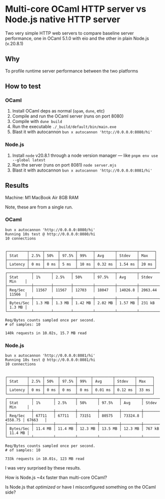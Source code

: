 # Multi-core OCaml HTTP server vs Node.js native HTTP server

Two very simple HTTP web servers to compare baseline server performance, one in OCaml 5.1.0 with eio and the other in plain Node.js (v.20.8.1)

## Why

To profile runtime server performance between the two platforms

## How to test

### OCaml

1. Install OCaml deps as normal (`opam`, `dune`, etc)
2. Compile and run the OCaml server (runs on port 8080)
3. Compile with `dune build`
4. Run the executable `./_build/default/bin/main.exe`
5. Blast it with autocannon `bun x autocannon 'http://0.0.0.0:8080/hi'`

### Node.js

1. Install `node` v20.8.1 through a node version manager — like `pnpm env use --global latest`
2. Run the server (runs on port 8081) `node server.mjs`
3. Blast it with autocannon `bun x autocannon 'http://0.0.0.0:8081/hi'`

## Results

Machine: M1 MacBook Air 8GB RAM

Note, these are from a single run.

### OCaml

```shell
bun x autocannon 'http://0.0.0.0:8080/hi'
Running 10s test @ http://0.0.0.0:8080/hi
10 connections


┌─────────┬──────┬──────┬───────┬───────┬─────────┬─────────┬───────┐
│ Stat    │ 2.5% │ 50%  │ 97.5% │ 99%   │ Avg     │ Stdev   │ Max   │
├─────────┼──────┼──────┼───────┼───────┼─────────┼─────────┼───────┤
│ Latency │ 0 ms │ 0 ms │ 5 ms  │ 10 ms │ 0.32 ms │ 1.54 ms │ 20 ms │
└─────────┴──────┴──────┴───────┴───────┴─────────┴─────────┴───────┘
┌───────────┬────────┬────────┬─────────┬─────────┬─────────┬─────────┬────────┐
│ Stat      │ 1%     │ 2.5%   │ 50%     │ 97.5%   │ Avg     │ Stdev   │ Min    │
├───────────┼────────┼────────┼─────────┼─────────┼─────────┼─────────┼────────┤
│ Req/Sec   │ 11567  │ 11567  │ 12703   │ 18047   │ 14026.8 │ 2063.44 │ 11566  │
├───────────┼────────┼────────┼─────────┼─────────┼─────────┼─────────┼────────┤
│ Bytes/Sec │ 1.3 MB │ 1.3 MB │ 1.42 MB │ 2.02 MB │ 1.57 MB │ 231 kB  │ 1.3 MB │
└───────────┴────────┴────────┴─────────┴─────────┴─────────┴─────────┴────────┘

Req/Bytes counts sampled once per second.
# of samples: 10

140k requests in 10.02s, 15.7 MB read
```

### Node.js

```shell
bun x autocannon 'http://0.0.0.0:8081/hi'
Running 10s test @ http://0.0.0.0:8081/hi
10 connections


┌─────────┬──────┬──────┬───────┬──────┬─────────┬─────────┬───────┐
│ Stat    │ 2.5% │ 50%  │ 97.5% │ 99%  │ Avg     │ Stdev   │ Max   │
├─────────┼──────┼──────┼───────┼──────┼─────────┼─────────┼───────┤
│ Latency │ 0 ms │ 0 ms │ 0 ms  │ 0 ms │ 0.01 ms │ 0.12 ms │ 33 ms │
└─────────┴──────┴──────┴───────┴──────┴─────────┴─────────┴───────┘
┌───────────┬─────────┬─────────┬─────────┬─────────┬─────────┬─────────┬─────────┐
│ Stat      │ 1%      │ 2.5%    │ 50%     │ 97.5%   │ Avg     │ Stdev   │ Min     │
├───────────┼─────────┼─────────┼─────────┼─────────┼─────────┼─────────┼─────────┤
│ Req/Sec   │ 67711   │ 67711   │ 73151   │ 80575   │ 73324.8 │ 4558.75 │ 67663   │
├───────────┼─────────┼─────────┼─────────┼─────────┼─────────┼─────────┼─────────┤
│ Bytes/Sec │ 11.4 MB │ 11.4 MB │ 12.3 MB │ 13.5 MB │ 12.3 MB │ 767 kB  │ 11.4 MB │
└───────────┴─────────┴─────────┴─────────┴─────────┴─────────┴─────────┴─────────┘

Req/Bytes counts sampled once per second.
# of samples: 10

733k requests in 10.01s, 123 MB read
```

I was very surprised by these results.

How is Node.js ~4x faster than multi-core OCaml?

Is Node.js that _optimized_ or have I misconfigured something on the OCaml side?
